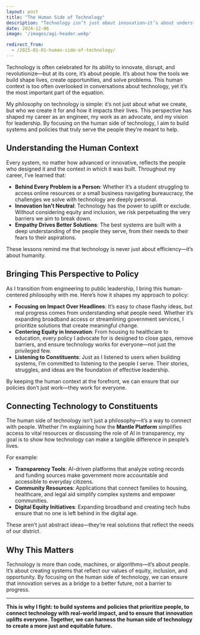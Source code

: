 ```yaml
---
layout: post
title: "The Human Side of Technology"
description: "Technology isn’t just about innovation—it’s about understanding the human context behind every system. This perspective guides my policies and helps me connect with the people I serve."
date: 2024-12-06
image: '/images/agi-header.webp'

redirect_from:
  - /2025-01-01-human-side-of-technology/
---
```


Technology is often celebrated for its ability to innovate, disrupt, and revolutionize—but at its core, it’s about people. It’s about how the tools we build shape lives, create opportunities, and solve problems. This human context is too often overlooked in conversations about technology, yet it’s the most important part of the equation.

My philosophy on technology is simple: it’s not just about what we create, but who we create it for and how it impacts their lives. This perspective has shaped my career as an engineer, my work as an advocate, and my vision for leadership. By focusing on the human side of technology, I aim to build systems and policies that truly serve the people they’re meant to help.

## Understanding the Human Context

Every system, no matter how advanced or innovative, reflects the people who designed it and the context in which it was built. Throughout my career, I’ve learned that:

- **Behind Every Problem is a Person**: Whether it’s a student struggling to access online resources or a small business navigating bureaucracy, the challenges we solve with technology are deeply personal.  
- **Innovation Isn’t Neutral**: Technology has the power to uplift or exclude. Without considering equity and inclusion, we risk perpetuating the very barriers we aim to break down.  
- **Empathy Drives Better Solutions**: The best systems are built with a deep understanding of the people they serve, from their needs to their fears to their aspirations.  

These lessons remind me that technology is never just about efficiency—it’s about humanity.

## Bringing This Perspective to Policy

As I transition from engineering to public leadership, I bring this human-centered philosophy with me. Here’s how it shapes my approach to policy:

- **Focusing on Impact Over Headlines**: It’s easy to chase flashy ideas, but real progress comes from understanding what people need. Whether it’s expanding broadband access or streamlining government services, I prioritize solutions that create meaningful change.  
- **Centering Equity in Innovation**: From housing to healthcare to education, every policy I advocate for is designed to close gaps, remove barriers, and ensure technology works for everyone—not just the privileged few.  
- **Listening to Constituents**: Just as I listened to users when building systems, I’m committed to listening to the people I serve. Their stories, struggles, and ideas are the foundation of effective leadership.  

By keeping the human context at the forefront, we can ensure that our policies don’t just work—they work for everyone.

## Connecting Technology to Constituents

The human side of technology isn’t just a philosophy—it’s a way to connect with people. Whether I’m explaining how the **Mantle Platform** simplifies access to vital resources or discussing the role of AI in transparency, my goal is to show how technology can make a tangible difference in people’s lives.

For example:

- **Transparency Tools**: AI-driven platforms that analyze voting records and funding sources make government more accountable and accessible to everyday citizens.  
- **Community Resources**: Applications that connect families to housing, healthcare, and legal aid simplify complex systems and empower communities.  
- **Digital Equity Initiatives**: Expanding broadband and creating tech hubs ensure that no one is left behind in the digital age.  

These aren’t just abstract ideas—they’re real solutions that reflect the needs of our district.

## Why This Matters

Technology is more than code, machines, or algorithms—it’s about people. It’s about creating systems that reflect our values of equity, inclusion, and opportunity. By focusing on the human side of technology, we can ensure that innovation serves as a bridge to a better future, not a barrier to progress.

---

**This is why I fight: to build systems and policies that prioritize people, to connect technology with real-world impact, and to ensure that innovation uplifts everyone. Together, we can harness the human side of technology to create a more just and equitable future.**
